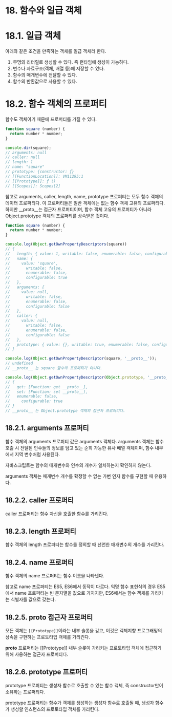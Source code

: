 # 18. 함수와 일급 객체

# 18.1. 일급 객체

아래와 같은 조건을 만족하는 객체를 일급 객체라 한다.

1. 무명의 리터럴로 생성할 수 있다. 즉 런타임에 생성이 가능하다.
2. 변수나 자료구조(객체, 배열 등)에 저장할 수 있다.
3. 함수의 매개변수에 전달할 수 있다.
4. 함수의 반환값으로 사용할 수 있다.

# 18.2. 함수 객체의 프로퍼티

함수도 객체이기 때문에 프로퍼티를 가질 수 있다.

```jsx
function square (number) {
  return number * number;
}

console.dir(square);
// arguments: null
// caller: null
// length: 1
// name: "square"
// prototype: {constructor: ƒ}
// [[FunctionLocation]]: VM11295:1
// [[Prototype]]: ƒ ()
// [[Scopes]]: Scopes[2]
```

참고로 arguments, caller, length, name, prototype 프로퍼티는 모두 함수 객체의 데이터 프로퍼티다. 이 프로퍼티들은 일반 객체에는 없는 함수 객체 고유의 프로퍼티다. 하지만 __proto__는 접근자 프로퍼티이며, 함수 객체 고유의 프로퍼티가 아니라 Object.prototype 객체의 프로퍼티를 상속받은 것이다.

```jsx
function square (number) {
  return number * number;
}

console.log(Object.getOwnPropertyDescriptors(square))
// {
//   length: { value: 1, writable: false, enumerable: false, configurable: true },
//   name: {
//     value: 'square',
//       writable: false,
//       enumerable: false,
//       configurable: true
//   },
//   arguments: {
//     value: null,
//       writable: false,
//       enumerable: false,
//       configurable: false
//   },
//   caller: {
//     value: null,
//       writable: false,
//       enumerable: false,
//       configurable: false
//   },
//   prototype: { value: {}, writable: true, enumerable: false, configurable: false }
// }

console.log(Object.getOwnPropertyDescriptor(square, '__proto__'));
// undefined
// __proto__ 는 square 함수의 프로퍼티가 아니다.

console.log(Object.getOwnPropertyDescriptor(Object.prototype, '__proto__'));
// {
//   get: [Function: get __proto__],
//   set: [Function: set __proto__],
//   enumerable: false,
//     configurable: true
// }
// __proto__ 는 Object.prototype 객체의 접근자 프로퍼티다.
```

## 18.2.1. arguments 프로퍼티

함수 객체의 arguments 프로퍼티 값은 arguments 객체다. arguments 객체는 함수 호출 시 전달된 인수들의 정보를 담고 있는 순회 가능한 유사 배열 객체이며, 함수 내부에서 지역 변수처럼 사용된다.

자바스크립트는 함수의 매개변수와 인수의 개수가 일치하는지 확인하지 않는다.

arguments 객체는 매개변수 개수를 확정할 수 없는 가변 인자 함수를 구현할 때 유용하다.

## 18.2.2. caller 프로퍼티

caller 프로퍼티는 함수 자신을 호출한 함수를 가리킨다.

## 18.2.3. length 프로퍼티

함수 객체의 length 프로퍼티는 함수를 정의할 때 선언한 매개변수의 개수를 가리킨다.

## 18.2.4. name 프로퍼티

함수 객체의 name 프로퍼티는 함수 이름을 나타낸다.

참고로 name 프로퍼티는 ES5, ES6에서 동작이 다르다. 익명 함수 표현식의 경우 ES5에서 name 프로퍼티는 빈 문자열을 값으로 가지지만, ES6에서는 함수 객체를 가리키는 식별자를 값으로 갖는다.

## 18.2.5. __proto__ 접근자 프로퍼티

모든 객체는 `[[Prototype]]`이라는 내부 슬롯을 갖고, 이것은 객체지향 프로그래밍의 상속을 구현하는 프로토타입 객체를 가리킨다.

__proto__ 프로퍼티는 [[Prototype]] 내부 슬롯이 가리키는 프로토타입 객체에 접근하기 위해 사용하는 접근자 프로퍼티다.

## 18.2.6. prototype 프로퍼티

prototype 프로퍼티는 생성자 함수로 호출할 수 있는 함수 객체, 즉 constructor만이 소유하는 프로퍼티다.

prototype 프로퍼티는 함수가 객체를 생성하는 생성자 함수로 호출될 때, 생성자 함수가 생성할 인스턴스의 프로토타입 객체를 가리킨다.